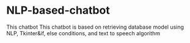 # NLP-based-chatbot
This chatbot This chatbot is based on retrieving database model using NLP, Tkinter&amp;if, else conditions, and text to speech algorithm
